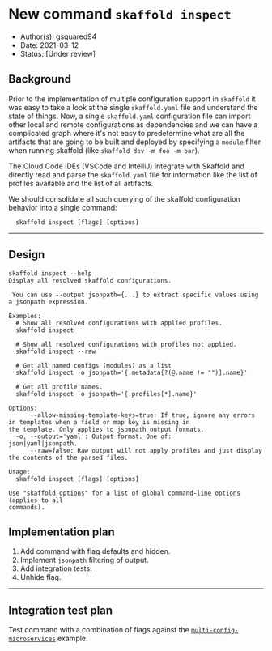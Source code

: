 # New command `skaffold inspect`

* Author(s): gsquared94
* Date: 2021-03-12
* Status: [Under review]

## Background

Prior to the implementation of multiple configuration support in `skaffold` it was easy to take a look at the single `skaffold.yaml` file and understand the state of things. Now, a single `skaffold.yaml` configuration file can import other local and remote configurations as dependencies and we can have a complicated graph where it's not easy to predetermine what are all the artifacts that are going to be built and deployed by specifying a `module` filter when running skaffold (like `skaffold dev -m foo -m bar`).

The Cloud Code IDEs (VSCode and IntelliJ) integrate with Skaffold and directly read and parse the `skaffold.yaml` file for information like the list of profiles available and the list of all artifacts.

We should consolidate all such querying of the skaffold configuration behavior into a single command:
```
  skaffold inspect [flags] [options]
```
___

## Design
```
skaffold inspect --help
Display all resolved skaffold configurations.

 You can use --output jsonpath={...} to extract specific values using a jsonpath expression.

Examples:
  # Show all resolved configurations with applied profiles.
  skaffold inspect
  
  # Show all resolved configurations with profiles not applied.
  skaffold inspect --raw
  
  # Get all named configs (modules) as a list
  skaffold inspect -o jsonpath='{.metadata[?(@.name != "")].name}'

  # Get all profile names.
  skaffold inspect -o jsonpath='{.profiles[*].name}'

Options:
      --allow-missing-template-keys=true: If true, ignore any errors in templates when a field or map key is missing in
the template. Only applies to jsonpath output formats.
  -o, --output='yaml': Output format. One of:
json|yaml|jsonpath.
      --raw=false: Raw output will not apply profiles and just display the contents of the parsed files.

Usage:
  skaffold inspect [flags] [options]

Use "skaffold options" for a list of global command-line options (applies to all
commands).
```

## Implementation plan

1. Add command with flag defaults and hidden.
2. Implement `jsonpath` filtering of output.
3. Add integration tests.
4. Unhide flag.
___

## Integration test plan

Test command with a combination of flags against the [`multi-config-microservices`](examples/multi-config-microservices) example.
